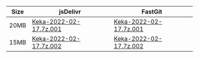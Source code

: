 |    Size   |     jsDelivr  | FastGit |
|  ---  |  ---  |  ---  |
| 20MB | [Keka-2022-02-17.7z.001](https://cdn.jsdelivr.net/gh/appleians/Keka@main/Keka-2022-02-17.7z.001) | [Keka-2022-02-17.7z.001](https://raw.fastgit.org/appleians/Keka/main/Keka-2022-02-17.7z.001) |
| 15MB | [Keka-2022-02-17.7z.002](https://cdn.jsdelivr.net/gh/appleians/Keka@main/Keka-2022-02-17.7z.002) | [Keka-2022-02-17.7z.002](https://raw.fastgit.org/appleians/Keka/main/Keka-2022-02-17.7z.002) |
